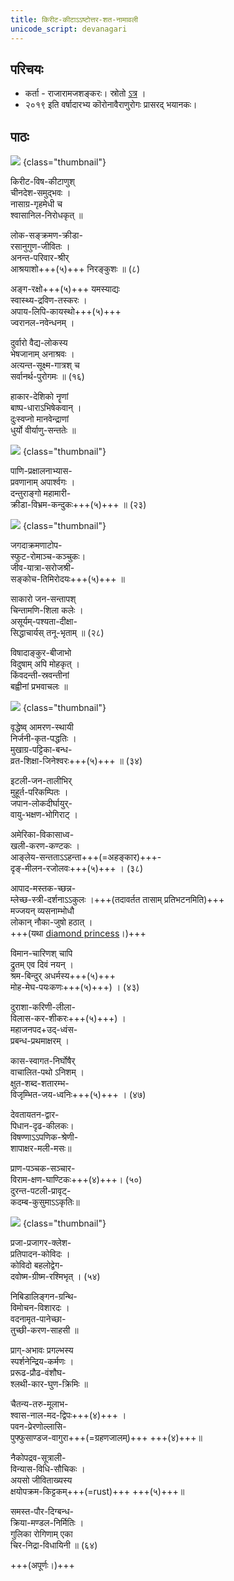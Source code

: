 ```yaml
---
title: किरीट-कीटाऽऽष्टोत्तर-शत-नामावली
unicode_script: devanagari
---
```


## परिचयः
- कर्ता - राजारामजशङ्करः। स्रोतो [ऽत्र](https://www.facebook.com/shankar.rajaraman.5/posts/10221715421224585) ।
- २०१९ इति वर्षादारभ्य कॊरोनावैराणुरोगः प्रासरद् भयानकः। 

## पाठः
![](../../images/corona-virus.jpg)
{class="thumbnail"}

किरीट-विष-कीटाणुश्  
चीनदेश-समुद्भवः ।  
नासाग्र-गृहमेधी च  
श्वासानिल-निरोधकृत् ॥

लोक-सङ्क्रमण-क्रीडा-  
रसानुगुण-जीवितः ।  
अनन्त-परिवार-श्रीर्  
आश्रयाशो+++(५)+++ निरङ्कुशः ॥ (८)

अङ्ग-रक्षो+++(५)+++ यमस्याद्यः  
स्वास्थ्य-द्रविण-तस्करः ।  
अपाय-लिपि-कायस्थो+++(५)+++  
ज्वरानल-नवेन्धनम् ।

दुर्वारो वैद्य-लोकस्य  
भेषजानाम् अनाश्रवः ।  
अत्यन्त-सूक्ष्म-गात्रश् च  
सर्वानर्थ-पुरोगमः ॥ (१६)

हाकार-देशिको नॄणां  
बाष्प-धाराऽभिषेकवान् ।  
दुःस्वप्नो मानवेन्द्राणां  
धुर्यो वीर्याणु-सन्ततेः ॥

![](../../images/hand-wash-steps.jpg)
{class="thumbnail"}

पाणि-प्रक्षालनाभ्यास-  
प्रवणानाम् अपार्श्वगः ।  
दन्तुराङ्गो महामारी-  
क्रीडा-विभ्रम-कन्दुकः+++(५)+++ ॥ (२३)

![](../../images/corona-pandemic-map.jpg)
{class="thumbnail"}

जगदाक्रमणाटोप-  
स्फुट-रोमाञ्च-कञ्चुकः।  
जीव-यात्रा-सरोजश्री-  
सङ्कोच-तिमिरोदयः+++(५)+++ ॥

साकारो जन-सन्तापश्  
चिन्तामणि-शिला कलेः ।  
असूर्यम्-पश्यता-दीक्षा-  
सिद्धाचार्यस् तनू-भृताम् ॥ (२८)

विषादाङ्कुर-बीजाभो  
विदुषाम् अपि मोहकृत् ।  
किंवदन्ती-स्रवन्तीनां  
बह्वीनां प्रभवाचलः ॥

![](../../images/face-mask.jpg)
{class="thumbnail"}

वृद्धेष्व् आमरण-स्थायी  
निर्जनी-कृत-पद्धतिः ।  
मुखाग्र-पट्टिका-बन्ध-  
व्रत-शिक्षा-जिनेश्वरः+++(५)+++ ॥ (३४)

इटली-जन-तालीभिर्  
मुहूर्त-परिकम्पितः ।  
जपान-लोकदीर्घायुर्-  
वायु-भक्षण-भोगिराट् ।

अमेरिका-विकासाध्व-  
खली-करण-कण्टकः ।  
आङ्लेय-सन्तताऽऽहन्ता+++(=अहङ्कार)+++-  
दृङ्-मीलन-रजोलवः+++(५)+++ । (३८)

आपाद-मस्तक-च्छन्न-  
म्लेच्छ-स्त्री-दर्शनाऽऽकुलः ।+++(तदावर्तत तासाम् प्रतिभटनमिति)+++  
मज्जयन् व्यसनाम्भोधौ  
लोकान् नौका-जुषो हठात् ।  
+++(यथा [diamond princess](https://en.wikipedia.org/wiki/2020_coronavirus_pandemic_on_cruise_ships)।)+++

विमान-चारिणश् चापि  
द्रुतम् एव दिवं नयन् ।  
श्रम-बिन्दुर् अधर्मस्य+++(५)+++  
मोह-मेघ-पयःकणः+++(५)+++) । (४३)

दुराशा-करिणी-लीला-  
विलास-कर-शीकरः+++(५)+++) ।  
महाजनपद+उद्-ध्वंस-  
प्रबन्ध-प्रथमाक्षरम् ।

कास-स्वागत-निर्घोषैर्  
वाचालित-पथो ऽनिशम् ।  
क्षुत-शब्द-शतारम्भ-  
विजृम्भित-जय-ध्वनिः+++(५)+++ । (४७)

देवतायतन-द्वार-  
पिधान-दृढ-कीलकः।  
विषण्णाऽऽपणिक-श्रेणी-  
शापाक्षर-मली-मसः॥

प्राण-पञ्चक-सञ्चार-  
विराम-क्षण-घाण्टिकः+++(४)+++। (५०)  
दुरन्त-पटली-प्रावृट्-  
कदम्ब-कुसुमाऽऽकृतिः॥

![](../../images/corona-growth-visualization.png)
{class="thumbnail"}

प्रजा-प्रजागर-क्लेश-  
प्रतिपादन-कोविदः ।  
कोविदो बहलोद्वेग-  
दवोष्म-ग्रीष्म-रश्मिभृत् । (५४)

निबिडालिङ्गन-ग्रन्थि-  
विमोचन-विशारदः ।  
वदनामृत-पानेच्छा-  
तुच्छी-करण-साहसी ॥

प्राग्-अभावः प्रगल्भस्य  
स्पर्शनेन्द्रिय-कर्मणः ।  
प्ररूढ-प्रौढ-वंशौघ-  
श्लथी-कार-घुण-क्रिमिः ॥

चैतन्य-तरु-मूलाभ-  
श्वास-नाल-मद-द्विपः+++(४)+++ ।  
पवन-प्रेरणोल्लासि-  
पुफ्फुसाण्डज-वागुरा+++(=ग्रहणजालम्)+++ +++(४)+++॥

नैकोपद्रव-सूत्राली-  
विन्यास-विधि-सौचिकः ।  
अयसो जीविताख्यस्य  
क्षयोपक्रम-किट्टकम्+++(=rust)+++ +++(५)+++॥

समस्त-पौर-दिग्बन्ध-  
क्रिया-मण्डल-निर्मितिः ।  
गुलिका रोगिणाम् एका  
चिर-निद्रा-विधायिनी ॥ (६४)

+++(अपूर्णः।)+++